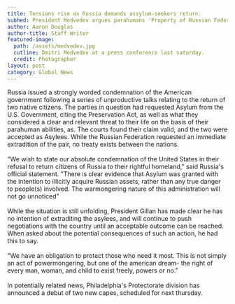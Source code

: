 ```yaml
---
title: Tensions rise as Russia demands assylum-seekers return.
subhed: President Medvedev argues parahumans 'Property of Russian Federation'
author: Aaron Douglas
author-title: Staff Writer
featured-image: 
  path: /assets/medvedev.jpg
  cutline: Dmitri Medvedev at a press conference last saturday.
  credit: Photographer
layout: post
category: Global News
---
```

<p class="article">
Russia issued a strongly worded condemnation of the American government following a series of unproductive talks relating to the return of two native citizens. The parties in question had requested Asylum from the U.S. Government, citing the Preservation Act, as well as what they considered a clear and relevant threat to their life on the basis of their parahuman abilities, as. The courts found their claim valid, and the two were accepted as Asylees. While the Russian Federation requested an immediate extradition of the pair, no treaty exists between the nations.
<br/><br/>
"We wish to state our absolute condemnation of the United States in their refusal to return citizens of Russia to their rightful homeland," said Russia's official statement. "There is clear evidence that Asylum was granted with the intention to illicitly acquire Russian assets, rather than any true danger to people(s) involved. The warmongering nature of this administration will not go unnoticed"
<br/><br/>
While the situation is still unfolding, President Gillan has made clear he has no intention of extraditing the asylees, and will continue to push negotiations with the country until an acceptable outcome can be reached. When asked about the potential consequences of such an action, he had this to say.
<br/><br/>
"We have an obligation to protect those who need it most. This is not simply an act of powermongering, but one of the american dream- the right of every man, woman, and child to exist freely, powers or no."
<br/><br/>
In potentially related news, Philadelphia's Protectorate division has announced a debut of two new capes, scheduled for next thursday.
</p>

